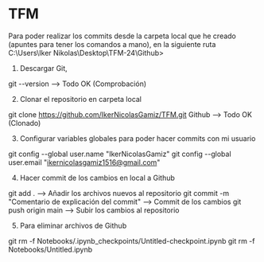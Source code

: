 # TFM

Para poder realizar los commits desde la carpeta local que he creado (apuntes para tener los comandos a mano), en la siguiente ruta C:\Users\Iker Nikolas\Desktop\TFM-24\Github>

1. Descargar Git, 

git --version --> Todo OK (Comprobación)


2. Clonar el repositorio en carpeta local  

git clone https://github.com/IkerNicolasGamiz/TFM.git Github --> Todo OK (Clonado)

3. Configurar variables globales para poder hacer commits con mi usuario

git config --global user.name "IkerNicolasGamiz" 
git config --global user.email "ikernicolasgamiz1516@gmail.com"

4. Hacer commit de los cambios en local a Github

git add . --> Añadir los archivos nuevos al repositorio
git commit -m "Comentario de explicación del commit" --> Commit de los cambios
git push origin main -->  Subir los cambios al repositorio

5. Para eliminar archivos de Github

git rm -f Notebooks/.ipynb_checkpoints/Untitled-checkpoint.ipynb
git rm -f Notebooks/Untitled.ipynb
